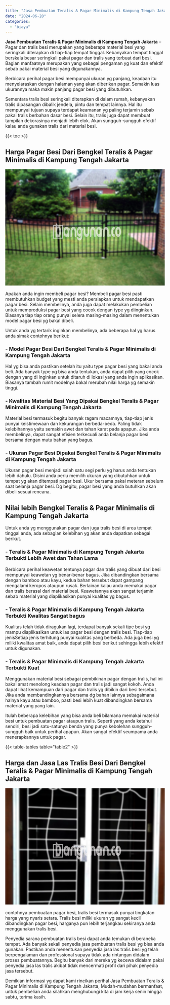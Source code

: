 ```yaml
---
title: "Jasa Pembuatan Teralis & Pagar Minimalis di Kampung Tengah Jakarta"
date: "2024-06-28"
categories: 
  - "biaya"
---
```


**Jasa Pembuatan Teralis & Pagar Minimalis di Kampung Tengah Jakarta** – Pagar dan tralis besi merupakan yang beberapa material besi yang seringkali diterapkan di tiap-tiap tempat tinggal. Kebanyakan tempat tinggal berskala besar seringkali pakai pagar dan tralis yang terbuat dari besi. Bagian manfaatnya merupakan yang sebagai pengaman yg kuat dan efektif sebab pakai material besi yang digunakannya.

Berbicara perihal pagar besi mempunyai ukuran yg panjang, keadaan itu menyelaraskan dengan halaman yang akan diberikan pagar. Semakin luas ukurannya maka makin panjang pagar besi yang dibutuhkan.

Sementara tralis besi seringkali diterapkan di dalam rumah, kebanyakan tralis dipasangan dibalik jendela, pintu dan tempat lainnya. Hal itu mempunyai tujuan supaya terdapat keamanan yg paling terjamin sebab pakai tralis berbahan dasar besi. Selain itu, tralis juga dapat membuat tampilan dekorasinya menjadi lebih elok. Akan sungguh-sungguh efektif kalau anda gunakan tralis dari material besi.

{{< toc >}}

## Harga Pagar Besi Dari Bengkel Teralis & Pagar Minimalis di Kampung Tengah Jakarta

![Jasa Pembuatan Teralis & Pagar Minimalis di Kampung Tengah Jakarta](/images/pagar-minimalis-murah-13.png)

Apakah anda ingin membeli pagar besi? Membeli pagar besi pasti membutuhkan budget yang mesti anda persiapkan untuk mendapatkan pagar besi. Selain membelinya, anda juga dapat melakukan pembelian untuk memproduksi pagar besi yang cocok dengan type yg diinginkan. Biasanya tiap tiap orang punyai selera masing-masing dalam menentukan model pagar besi yg bakal dibeli.

Untuk anda yg tertarik inginkan membelinya, ada beberapa hal yg harus anda simak contohnya berikut:
### \- Model Pagar Besi Dari Bengkel Teralis & Pagar Minimalis di Kampung Tengah Jakarta

Hal yg bisa anda pastikan setelah itu yaitu type pagar besi yang bakal anda beli. Ada banyak type yg bisa anda tentukan, anda dapat pilih yang cocok dengan yang di inginkan untuk ditaruh di lokasi yang anda ingin aplikasikan. Biasanya tambah rumit modelnya bakal merubah nilai harga yg semakin tinggi.

### \- Kwalitas Material Besi Yang Dipakai Bengkel Teralis & Pagar Minimalis di Kampung Tengah Jakarta

Material besi termasuk begitu banyak ragam macamnya, tiap-tiap jenis punyai keistimewaan dan kekurangan berbeda-beda. Paling tidak kelebihannya yaitu semakin awet dan tahan karat pada apapun. Jika anda membelinya, dapat sangat efisien terkecuali anda belanja pagar besi bersama dengan mutu bahan yang bagus.

### \- Ukuran Pagar Besi Dipakai Bengkel Teralis & Pagar Minimalis di Kampung Tengah Jakarta

Ukuran pagar besi menjadi salah satu segi perlu yg harus anda tentukan lebih dahulu. Disini anda perlu memilih ukuran yang dibutuhkan untuk tempat yg akan ditempati pagar besi. Ukur bersama pakai meteran sebelum saat belanja pagar besi. Dg begitu, pagar besi yang anda butuhkan akan dibeli sesuai rencana.

## Nilai lebih Bengkel Teralis & Pagar Minimalis di Kampung Tengah Jakarta

Untuk anda yg menggunakan pagar dan juga tralis besi di area tempat tinggal anda, ada sebagian kelebihan yg akan anda dapatkan sebagai berikut.

### \- Teralis & Pagar Minimalis di Kampung Tengah Jakarta Terbukti Lebih Awet dan Tahan Lama

Berbicara perihal keawetan tentunya pagar dan tralis yang dibuat dari besi mempunyai keawetan yg benar-benar bagus. Jika dibandingkan bersama dengan bamboo atau kayu, kedua bahan tersebut dapat gampang mengalami keropos ataupun rusak. Berlainan kalau anda memakai pagar dan tralis berasal dari material besi. Keawetannya akan sangat terjamin sebab material yang diaplikasikan punyai kualitas yg bagus.

### \- Teralis & Pagar Minimalis di Kampung Tengah Jakarta Terbukti Kwalitas Sangat bagus

Kualitas telah tidak diragukan lagi, terdapat banyak sekali tipe besi yg mampu diaplikasikan untuk las pagar besi dengan tralis besi. Tiap-tiap jenisSetiap jenis terhitung punyai kualitas yang berbeda. Ada juga besi yg miliki kwalitas amat baik, anda dapat pilih besi berikut sehingga lebih efektif untuk digunakan.

### \- Teralis & Pagar Minimalis di Kampung Tengah Jakarta Terbukti Kuat

Menggunakan material besi sebagai pembikinan pagar dengan tralis, hal ini bakal amat menolong keadaan pagar dan tralis jadi sangat kokoh. Anda dapat lihat kemampuan dari pagar dan tralis yg dibikin dari besi tersebut. Jika anda membandingkannya bersama dg bahan lainnya sebagaimana halnya kayu atau bamboo, pasti besi lebih kuat dibandingkan bersama material yang yang lain.

Itulah beberapa kelebihan yang bisa anda beli bilamana memakai material besi untuk pembuatan pagar ataupun tralis. Seperti yang anda ketahui sendiri, besi jadi satu-satunya benda yang punya kebolehan sungguh-sungguh baik untuk perihal apapun. Akan sangat efektif seumpama anda menerapkannya untuk pagar.

{{< table-tables table="table2" >}}

## Harga dan Jasa Las Tralis Besi Dari Bengkel Teralis & Pagar Minimalis di Kampung Tengah Jakarta

![Jasa Pembuatan Teralis & Pagar Minimalis di Kampung Tengah Jakarta](/images/teralis-minimalis-murah-38.png)

contohnya pembuatan pagar besi, tralis besi termasuk punyai tingkatan harga yang nyaris setara. Tralis besi miliki ukuran yg sangat kecil dibandingkan pagar besi, harganya pun lebih terjangkau sekiranya anda menggunakan tralis besi.

Penyedia sarana pembuatan tralis besi dapat anda temukan di beraneka tempat. Ada banyak sekali penyedia jasa pembuatan tralis besi yg bisa anda gunakan. Pastikan anda menentukan penyedia jasa las tralis besi yg telah berpengalaman dan professional supaya tidak ada rintangan didalam proses pembuatannya. Begitu banyak dari mereka yg kecewa didalam pakai penyedia jasa las tralis akibat tidak mencermati profil dari pihak penyedia jasa tersebut.

Demikian informasi yg dapat kami rincikan perihal Jasa Pembuatan Teralis & Pagar Minimalis di Kampung Tengah Jakarta, Mudah-mudahan bermanfaat, untuk pembelian anda silahkan menghubungi kita di jam kerja senin hingga sabtu, terima kasih.
